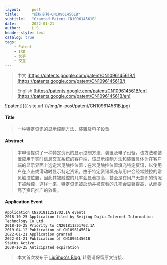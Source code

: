 ```yaml
---
layout:     post
title:      "授权专利-CN109614561B"
subtitle:   "Granted Patent-CN109614561B"
date:       2022-01-21
author:     L.S
header-style: text
catalog: true
tags:
    - Patent
    - IXD
    - 快手
    - 交互
---
```

> 中文 [https://patents.google.com/patent/CN109614561B/](https://patents.google.com/patent/CN109614561B/)
>
> English [https://patents.google.com/patent/CN109614561B/en](https://patents.google.com/patent/CN109614561B/en)

![patent]({{ site.url }}/img/in-post/patent/CN109614561B.jpg)
#### Title
> 一种特定资讯的显示控制方法、装置及电子设备







#### Abstract
> 本申请提供了一种特定资讯的显示控制方法、装置及电子设备，该方法和装置应用于实时信息交互系统的客户端，该显示控制方法和装置具体为在客户端的显示界面上选定常见触控位置；在常见触控位置填充特定资讯，以使用户在点击或滑动时显示特定资讯。由于特定资讯填充与用户会经常触控的常见触控位置，因此其被触控的几率会显著提高，甚至是在用户无意识的情况下被触控，这样一来，特定资讯被启动并被查看的几率会显著提高，从而提高了资讯推广的效果。







#### Application Event
```
Application CN201811251702.1A events 
2018-10-25 Application filed by Beijing Dajia Internet Information Technology Co Ltd
2018-10-25 Priority to CN201811251702.1A
2019-04-12 Publication of CN109614561A
2022-01-21 Application granted
2022-01-21 Publication of CN109614561B
Status Active
2038-10-25 Anticipated expiration
```
> 本文首次发布于 [LiuShuo's Blog](https://liushuo.me), 
转载请保留原文链接.
